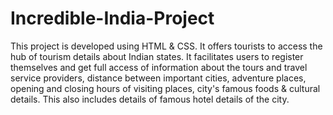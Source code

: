 # Incredible-India-Project
This project is developed using HTML & CSS. It offers tourists to access the hub of tourism details about Indian states. It facilitates users to register themselves and get full access of information about the tours and travel service providers, distance between important cities, adventure places, opening and closing hours of visiting places, city's famous foods & cultural details. This also includes details of
famous hotel details of the city.
